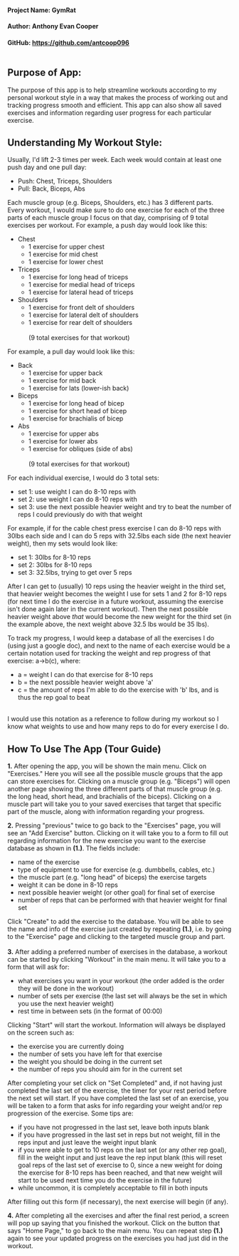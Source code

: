 #### Project Name: GymRat
#### Author: Anthony Evan Cooper
#### GitHub: https://github.com/antcoop096<br><br>
## Purpose of App:

The purpose of this app is to help streamline workouts according to my
personal workout style in a way that makes the process of working out and
tracking progress smooth and efficient. This app can also show all saved
exercises and information regarding user progress for each particular exercise.

## Understanding My Workout Style:

Usually, I'd lift 2-3 times per week. Each week would contain at least one
push day and one pull day:<br>
* Push: Chest, Triceps, Shoulders
* Pull: Back, Biceps, Abs<br>

Each muscle group (e.g. Biceps, Shoulders, etc.) has 3 different parts. Every
workout, I would make sure to do one exercise for each of the three parts of
each muscle group I focus on that day, comprising of 9 total exercises per workout. For example, a push day would look like this:<br>
* Chest
  * 1 exercise for upper chest
  * 1 exercise for mid chest
  * 1 exercise for lower chest
* Triceps
  * 1 exercise for long head of triceps
  * 1 exercise for medial head of triceps
  * 1 exercise for lateral head of triceps
* Shoulders
  * 1 exercise for front delt of shoulders
  * 1 exercise for lateral delt of shoulders
  * 1 exercise for rear delt of shoulders<br><br>
    (9 total exercises for that workout)

For example, a pull day would look like this:
* Back
  * 1 exercise for upper back
  * 1 exercise for mid back
  * 1 exercise for lats (lower-ish back)
* Biceps
  * 1 exercise for long head of bicep
  * 1 exercise for short head of bicep
  * 1 exercise for brachialis of bicep
* Abs
  * 1 exercise for upper abs
  * 1 exercise for lower abs
  * 1 exercise for obliques (side of abs)<br><br>
    (9 total exercises for that workout)

For each individual exercise, I would do 3 total sets:
* set 1: use weight I can do 8-10 reps with
* set 2: use weight I can do 8-10 reps with
* set 3: use the next possible heavier weight and
  try to beat the number of reps I could
  previously do with that weight

For example, if for the cable chest press exercise I can do 8-10 reps with 30lbs
each side and I can do 5 reps with 32.5lbs each side (the next heavier weight), then my sets would look like:
* set 1: 30lbs for 8-10 reps
* set 2: 30lbs for 8-10 reps
* set 3: 32.5lbs, trying to get over 5 reps

After I can get to (usually) 10 reps using the heavier weight in the third set,
that heavier weight becomes the weight I use for sets 1 and 2 for 8-10 reps (for next time I do the exercise in a future workout, assuming the exercise isn't done again later in the current workout).
Then the next possible heavier weight above *that* would become the new weight for the third set
(in the example above, the next weight above 32.5 lbs would be 35 lbs).

To track my progress, I would keep a database of all the exercises I do (using just a
google doc), and next to the name of each exercise would be a certain notation used for tracking the weight and rep progress of that exercise:
a->b(c), where:
* a = weight I can do that exercise for 8-10 reps
* b = the next possible heavier weight above 'a'
* c = the amount of reps I'm able to do the exercise
  with 'b' lbs, and is thus the rep goal to beat<br><br>

I would use this notation as a reference to follow during my workout so I know what weights to use
  and how many reps to do for every exercise I do.

## How To Use The App (Tour Guide)

**1.** After opening the app, you will be shown the main menu. Click on "Exercises." Here you will see all the possible muscle groups that the app
can store exercises for. Clicking on a muscle group (e.g. "Biceps") will open another
page showing the three different parts of that muscle group (e.g. the long head, short
head, and brachialis of the biceps). Clicking on a muscle part will take you to your saved
exercises that target that specific part of the muscle, along with information regarding
your progress.

**2.** Pressing "previous" twice to go back to the "Exercises" page, you will see an "Add Exercise"
button. Clicking on it will take you to a form to fill out regarding information for the new
exercise you want to the exercise database as shown in **(1.)**. The fields include:
* name of the exercise
* type of equipment to use for exercise (e.g. dumbbells, cables, etc.)
* the muscle part (e.g. "long head" of biceps) the exercise targets
* weight it can be done in 8-10 reps
* next possible heavier weight (or other goal) for final set of exercise
* number of reps that can be performed with that heavier weight for final set<br>

Click "Create" to add the exercise to the database. You will be able to see the name
and info of the exercise just created by repeating **(1.)**, i.e. by going to the "Exercise" page
and clicking to the targeted muscle group and part.<br><br>
**3.** After adding a preferred number of exercises in the database, a workout can be started by clicking "Workout" in the main menu. It will take you to a form that will ask for:

* what exercises you want in your workout (the order added is the order they will be done in the workout)
* number of sets per exercise (the last set will always be the set in which you use the next heavier weight)
* rest time in between sets (in the format of 00:00)<br>

Clicking "Start" will start the workout. Information will always be displayed on the screen such as:<br>

* the exercise you are currently doing
* the number of sets you have left for that exercise
* the weight you should be doing in the current set
* the number of reps you should aim for in the current set<br>

After completing your set click on "Set Completed" and, if not having just completed the last set
of the exercise, the timer for your rest period before the next set will start. If you have completed
the last set of an exercise, you will be taken to a form that asks for info regarding your weight and/or
rep progression of the exercise. Some tips are:<br>

* if you have not progressed in the last set, leave both inputs blank
* if you have progressed in the last set in reps but not weight, fill in the reps
  input and just leave the weight input blank
* if you were able to get to 10 reps on the last set (or any other rep goal),
  fill in the weight input and just leave the rep input blank (this will reset goal reps of the last set of exercise to 0,
  since a new weight for doing the exercise for 8-10 reps has been reached, and that new weight will start to be used next time you do the exercise in the future)
* while uncommon, it is completely acceptable to fill in both inputs<br>

After filling out this form (if necessary), the next exercise will begin (if any).<br>

**4.** After completing all the exercises and after the final rest period, a screen will pop up
saying that you finished the workout. Click on the button that says "Home Page," to go
back to the main menu. You can repeat step **(1.)** again to see your updated progress on the
exercises you had just did in the workout.



   
